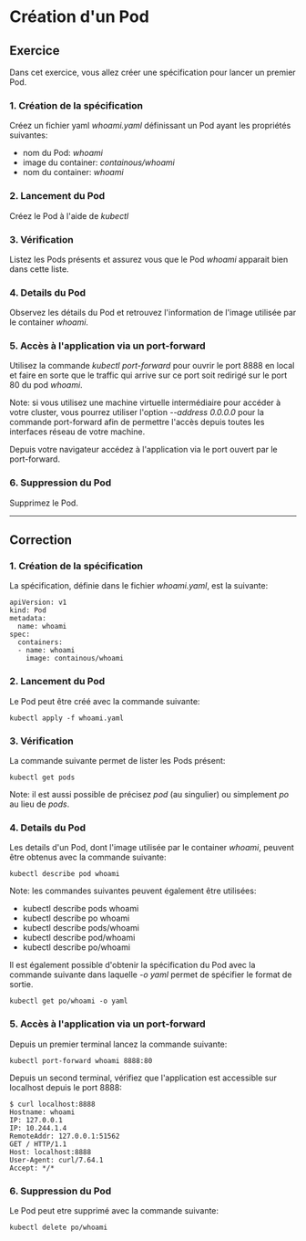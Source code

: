 # Création d'un Pod

## Exercice

Dans cet exercice, vous allez créer une spécification pour lancer un premier Pod.

### 1. Création de la spécification

Créez un fichier yaml *whoami.yaml* définissant un Pod ayant les propriétés suivantes:
- nom du Pod: *whoami*
- image du container: *containous/whoami*
- nom du container: *whoami*

### 2. Lancement du Pod

Créez le Pod à l'aide de *kubectl*

### 3. Vérification

Listez les Pods présents et assurez vous que le Pod *whoami* apparait bien dans cette liste.

### 4. Details du Pod

Observez les détails du Pod et retrouvez l'information de l'image utilisée par le container *whoami*.

### 5. Accès à l'application via un port-forward

Utilisez la commande *kubectl port-forward* pour ouvrir le port 8888 en local et faire en sorte que le traffic qui arrive sur ce port soit redirigé sur le port 80 du pod *whoami*.

Note: si vous utilisez une machine virtuelle intermédiaire pour accéder à votre cluster, vous pourrez utiliser l'option *--address 0.0.0.0* pour la commande port-forward afin de permettre l'accès depuis toutes les interfaces réseau de votre machine.

Depuis votre navigateur accédez à l'application via le port ouvert par le port-forward.

### 6. Suppression du Pod

Supprimez le Pod.

---

## Correction

### 1. Création de la spécification

La spécification, définie dans le fichier *whoami.yaml*, est la suivante:

```
apiVersion: v1             
kind: Pod                  
metadata:
  name: whoami
spec:
  containers:
  - name: whoami
    image: containous/whoami
```

### 2. Lancement du Pod

Le Pod peut être créé avec la commande suivante:

```
kubectl apply -f whoami.yaml
```

### 3. Vérification

La commande suivante permet de lister les Pods présent:

```
kubectl get pods
```

Note: il est aussi possible de précisez *pod* (au singulier) ou simplement *po* au lieu de *pods*.

### 4. Details du Pod

Les details d'un Pod, dont l'image utilisée par le container *whoami*, peuvent être obtenus avec la commande suivante:

```
kubectl describe pod whoami
```

Note: les commandes suivantes peuvent également être utilisées:
- kubectl describe pods whoami
- kubectl describe po whoami
- kubectl describe pods/whoami
- kubectl describe pod/whoami
- kubectl describe po/whoami

Il est également possible d'obtenir la spécification du Pod avec la commande suivante dans laquelle *-o yaml* permet de spécifier le format de sortie.

```
kubectl get po/whoami -o yaml
```

### 5. Accès à l'application via un port-forward

Depuis un premier terminal lancez la commande suivante:

```
kubectl port-forward whoami 8888:80
```

Depuis un second terminal, vérifiez que l'application est accessible sur localhost depuis le port 8888:

```
$ curl localhost:8888
Hostname: whoami
IP: 127.0.0.1
IP: 10.244.1.4
RemoteAddr: 127.0.0.1:51562
GET / HTTP/1.1
Host: localhost:8888
User-Agent: curl/7.64.1
Accept: */*
``` 

### 6. Suppression du Pod

Le Pod peut etre supprimé avec la commande suivante:

```
kubectl delete po/whoami
```
